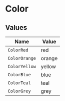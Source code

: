 # Color


## Values

| Name          | Value         |
| ------------- | ------------- |
| `ColorRed`    | red           |
| `ColorOrange` | orange        |
| `ColorYellow` | yellow        |
| `ColorBlue`   | blue          |
| `ColorTeal`   | teal          |
| `ColorGrey`   | grey          |